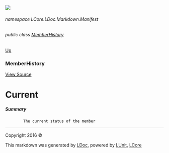 ![](Content/LDoc-banner-small.png "")

###### namespace LCore.LDoc.Markdown.Manifest

###### public class [MemberHistory](docs/MemberHistory.md)
[Up](docs/MemberHistory.md)

### MemberHistory
[View Source](Markdown/Manifest/MemberHistory.cs)

# Current

##### Summary

            The current status of the member
            



---

Copyright 2016 &copy; [](../README.md) [](../TableOfContents.md)

This markdown was generated by [LDoc](https://github.com/CodeSingularity/LDoc), powered by [LUnit](https://github.com/CodeSingularity/LUnit), [LCore](https://github.com/CodeSingularity/LCore)
